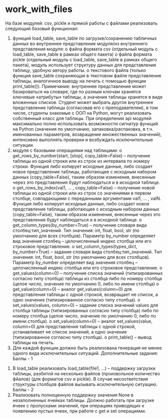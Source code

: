 # work_with_files

На базе модулей: csv, pickle и прямой работы с файлами реализовать следующий базовый функционал:
1.	функций load_table, save_table по загрузке/сохранению табличных данных во внутреннее представление модуля/из внутреннего представления модуля:
o	файла формата csv (отдельный модуль с load_table, save_table в рамках общего пакета)
o	файла формата pickle (отдельный модуль с load_table, save_table в рамках общего пакета), модуль использует структуру данных для представления таблицу, удобную автору работы.
o	текстового файла (только функция save_table сохраняющая в текстовом файле представление таблицы, аналогичное выводу на печать с помощью функции print_table()).
Примечание: внутреннее представление может базироваться на словаре, где по разным ключам хранятся ключевые «атрибуты» таблицы, а значения таблицы хранятся в виде вложенных списков. Студент может выбрать другое внутреннее представление таблицы (согласовав его с преподавателем), в том числе, студенты знакомые с ООП на Python, могут реализовать собственный класс для таблицы.
При определении api модулей максимально полно использовать возможности сигнатур функций на Python (значения по умолчанию, запаковка/распаковка, в т.ч. именованных параметров, возвращение множественных значений), интенсивно выполнять проверки и возбуждать исключительные ситуации.
2.	модуля с базовыми операциями над таблицами:
o	get_rows_by_number(start, [stop], copy_table=False) – получение таблицы из одной строки или из строк из интервала по номеру строки. Функция либо копирует исходные данные, либо создает новое представление таблицы, работающее с исходным набором данных (copy_table=False), таким образом изменения, внесенные через это представления будут наблюдаться и в исходной таблице.
o	get_rows_by_index(val1, … , copy_table=False) – получение новой таблицы из одной строки или из строк со значениями в первом столбце, совпадающими с переданными аргументами val1, … , valN. Функция либо копирует исходные данные, либо создает новое представление таблицы, работающее с исходным набором данных (copy_table=False), таким образом изменения, внесенные через это представления будут наблюдаться и в исходной таблице.
o	get_column_types(by_number=True) – получение словаря вида столбец:тип_значений. Тип значения: int, float, bool, str (по умолчанию для всех столбцов). Параметр by_number определяет вид значения столбец – целочисленный индекс столбца или его строковое представление.
o	set_column_types(types_dict, by_number=True) – задание словаря вида столбец:тип_значений. Тип значения: int, float, bool, str (по умолчанию для всех столбцов). Параметр by_number определяет вид значения столбец – целочисленный индекс столбца или его строковое представление.
o	get_values(column=0) – получение списка значений (типизированных согласно типу столбца) таблицы из столбца либо по номеру столбца (целое число, значение по умолчанию 0, либо по имени столбца)
o	get_value(column=0) – аналог get_values(column=0) для представления таблицы с одной строкой, возвращает не список, а одно значение (типизированное согласно типу столбца).
o	set_values(values, column=0) – задание списка значений values для столбца таблицы (типизированных согласно типу столбца) либо по номеру столбца (целое число, значение по умолчанию 0, либо по имени столбца).
o	set_value(column=0) – аналог set_values(value, column=0) для представления таблицы с одной строкой, устанавливает не список значений, а одно значение (типизированное согласно типу столбца).
o	print_table() – вывод таблицы на печать.
3.	Для каждой функции должно быть реализована генерация не менее одного вида исключительных ситуаций. 
Дополнительные задания:
Баллы - 1
1)	В load_table реализовать load_table(file1, …) – поддержку загрузки таблицы, разбитой на несколько файлов (произвольное количество фйалов) (для форматов csv и pickle). В случае несоответствия структуры столбцов файлов вызывать исключительную ситуацию.
Баллы - 2
9)	Реализовать полноценную поддержку значения None в незаполненных ячейках таблицы. Должно работать при загрузке ячеек с пропусками значений, при операциях приводящих к появлению пустых ячеек, при работе с get и set операциями.
